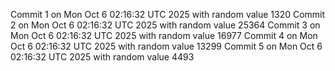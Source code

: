 Commit 1 on Mon Oct  6 02:16:32 UTC 2025 with random value 1320
Commit 2 on Mon Oct  6 02:16:32 UTC 2025 with random value 25364
Commit 3 on Mon Oct  6 02:16:32 UTC 2025 with random value 16977
Commit 4 on Mon Oct  6 02:16:32 UTC 2025 with random value 13299
Commit 5 on Mon Oct  6 02:16:32 UTC 2025 with random value 4493
